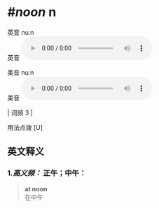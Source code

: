 # ***\#noon*** n
英音 nuːn  
英音
<audio src="./media/noon-B.aac" controls="controls"></audio>

美音 nuːn  
美音
<audio src="./media/noon.aac" controls="controls"></audio>



| 词频 3 |  

用法点拨  [U]

英文释义
---
### 1.*高义频：* **正午；中午：**  

 > **at noon**   
 > 在中午    


